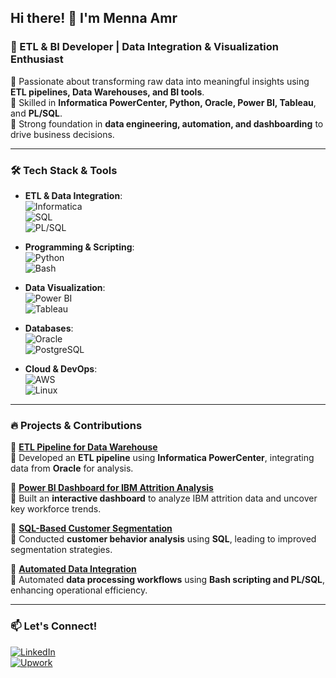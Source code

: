 ## Hi there! 👋 I'm Menna Amr  
### 🚀 ETL & BI Developer | Data Integration & Visualization Enthusiast   

🔹 Passionate about transforming raw data into meaningful insights using **ETL pipelines, Data Warehouses, and BI tools**.  
🔹 Skilled in **Informatica PowerCenter, Python, Oracle, Power BI, Tableau**, and **PL/SQL**.  
🔹 Strong foundation in **data engineering, automation, and dashboarding** to drive business decisions.  

---

### 🛠️ Tech Stack & Tools

- **ETL & Data Integration**:  
  ![Informatica](https://img.shields.io/badge/Informatica%20PowerCenter-EE4C2C?style=for-the-badge&logo=oracle&logoColor=white)  
  ![SQL](https://img.shields.io/badge/SQL-4479A1?style=for-the-badge&logo=MySQL&logoColor=white)  
  ![PL/SQL](https://img.shields.io/badge/PL%2FSQL-F7DF1E?style=for-the-badge&logo=oracle&logoColor=white)  

- **Programming & Scripting**:  
  ![Python](https://img.shields.io/badge/Python-3776AB?style=for-the-badge&logo=python&logoColor=white)  
  ![Bash](https://img.shields.io/badge/Bash-4EAA25?style=for-the-badge&logo=gnu-bash&logoColor=white)  

- **Data Visualization**:  
  ![Power BI](https://img.shields.io/badge/Power%20BI-F2C811?style=for-the-badge&logo=power-bi&logoColor=black)  
  ![Tableau](https://img.shields.io/badge/Tableau-E97627?style=for-the-badge&logo=Tableau&logoColor=white)  

- **Databases**:  
  ![Oracle](https://img.shields.io/badge/Oracle-EB2226?style=for-the-badge&logo=oracle&logoColor=white)  
  ![PostgreSQL](https://img.shields.io/badge/PostgreSQL-336791?style=for-the-badge&logo=postgresql&logoColor=white)  

- **Cloud & DevOps**:  
  ![AWS](https://img.shields.io/badge/AWS-232F3E?style=for-the-badge&logo=amazon-aws&logoColor=white)  
  ![Linux](https://img.shields.io/badge/Linux-FCC624?style=for-the-badge&logo=linux&logoColor=black)  

---



### 🔥 Projects & Contributions
📌 **[ETL Pipeline for Data Warehouse](#)**  
🔹 Developed an **ETL pipeline** using **Informatica PowerCenter**, integrating data from **Oracle** for analysis.  

📌 **[Power BI Dashboard for IBM Attrition Analysis](#)**  
🔹 Built an **interactive dashboard** to analyze IBM attrition data and uncover key workforce trends.  

📌 **[SQL-Based Customer Segmentation](#)**  
🔹 Conducted **customer behavior analysis** using **SQL**, leading to improved segmentation strategies.  

📌 **[Automated Data Integration](#)**  
🔹 Automated **data processing workflows** using **Bash scripting and PL/SQL**, enhancing operational efficiency.  

---

### 📫 Let's Connect!  
[![LinkedIn](https://img.shields.io/badge/LinkedIn-0A66C2?style=for-the-badge&logo=linkedin&logoColor=white)](https://www.linkedin.com/in/menna-zaki)  
[![Upwork](https://img.shields.io/badge/Upwork-6FDA44?style=for-the-badge&logo=upwork&logoColor=white)](https://www.upwork.com/freelancers/~01abc29e260c45439d?mp_source=share)  
